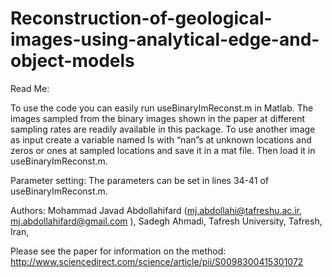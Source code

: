 # Reconstruction-of-geological-images-using-analytical-edge-and-object-models
Read Me:

To use the code you can easily run useBinaryImReconst.m in Matlab. The images sampled from the binary images shown in the paper at different sampling rates are readily available in this package. To use another image as input create a variable named Is with “nan”s at unknown locations and zeros or ones at sampled locations and save it in a mat file. Then load it in useBinaryImReconst.m. 

Parameter setting:
The parameters can be set in lines 34-41 of useBinaryImReconst.m. 

Authors:
Mohammad Javad Abdollahifard (mj.abdollahi@tafreshu.ac.ir, mj.abdollahifard@gmail.com ), 
Sadegh Ahmadi, 
Tafresh University, Tafresh, Iran,

Please see the paper for information on the method: http://www.sciencedirect.com/science/article/pii/S0098300415301072
